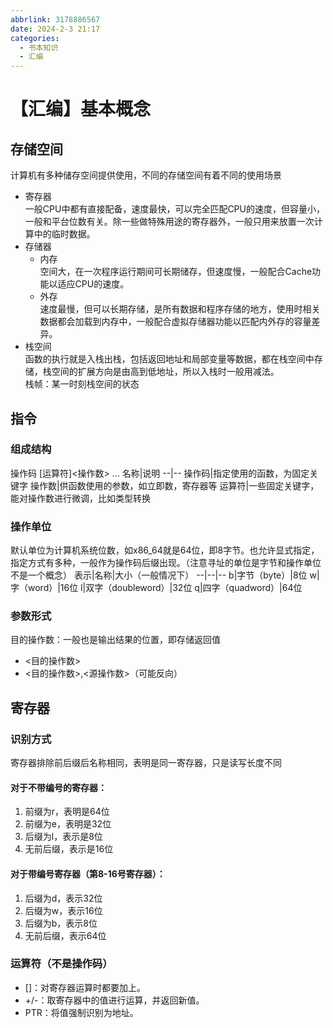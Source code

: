 ```yaml
---
abbrlink: 3178886567
date: 2024-2-3 21:17
categories:
  - 书本知识
  - 汇编
---
```


# 【汇编】基本概念

## 存储空间

计算机有多种储存空间提供使用，不同的存储空间有着不同的使用场景

- 寄存器  
  一般CPU中都有直接配备，速度最快，可以完全匹配CPU的速度，但容量小，一般和平台位数有关。除一些做特殊用途的寄存器外，一般只用来放置一次计算中的临时数据。
- 存储器
    - 内存  
      空间大，在一次程序运行期间可长期储存，但速度慢，一般配合Cache功能以适应CPU的速度。
    - 外存  
      速度最慢，但可以长期存储，是所有数据和程序存储的地方，使用时相关数据都会加载到内存中，一般配合虚拟存储器功能以匹配内外存的容量差异。
- 栈空间  
  函数的执行就是入栈出栈，包括返回地址和局部变量等数据，都在栈空间中存储，栈空间的扩展方向是由高到低地址，所以入栈时一般用减法。  
  栈帧：某一时刻栈空间的状态

## 指令

### 组成结构

操作码 \[运算符\]<操作数> ...
名称|说明
--|--
操作码|指定使用的函数，为固定关键字
操作数|供函数使用的参数，如立即数，寄存器等
运算符|一些固定关键字，能对操作数进行微调，比如类型转换

### 操作单位

默认单位为计算机系统位数，如x86_64就是64位，即8字节。也允许显式指定，指定方式有多种，一般作为操作码后缀出现。（注意寻址的单位是字节和操作单位不是一个概念）
表示|名称|大小（一般情况下）
--|--|--
b|字节（byte）|8位
w|字（word）|16位
l|双字（doubleword）|32位
q|四字（quadword）|64位

### 参数形式

目的操作数：一般也是输出结果的位置，即存储返回值

- <目的操作数>
- <目的操作数>,<源操作数>（可能反向）

## 寄存器

### 识别方式

寄存器排除前后缀后名称相同，表明是同一寄存器，只是读写长度不同

#### 对于不带编号的寄存器：

1. 前缀为r，表明是64位
1. 前缀为e，表明是32位
1. 后缀为l，表示是8位
1. 无前后缀，表示是16位

#### 对于带编号寄存器（第8-16号寄存器）：

1. 后缀为d，表示32位
1. 后缀为w，表示16位
1. 后缀为b，表示8位
1. 无前后缀，表示64位

### 运算符（不是操作码）

- []：对寄存器运算时都要加上。
- +/-：取寄存器中的值进行运算，并返回新值。
- PTR：将值强制识别为地址。